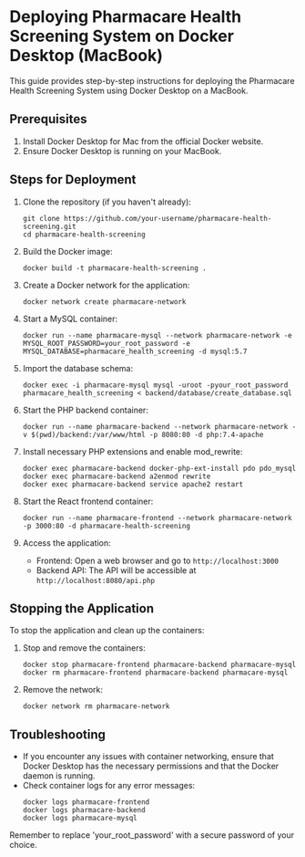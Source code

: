 # Deploying Pharmacare Health Screening System on Docker Desktop (MacBook)

This guide provides step-by-step instructions for deploying the Pharmacare Health Screening System using Docker Desktop on a MacBook.

## Prerequisites

1. Install Docker Desktop for Mac from the official Docker website.
2. Ensure Docker Desktop is running on your MacBook.

## Steps for Deployment

1. Clone the repository (if you haven't already):
   ```
   git clone https://github.com/your-username/pharmacare-health-screening.git
   cd pharmacare-health-screening
   ```

2. Build the Docker image:
   ```
   docker build -t pharmacare-health-screening .
   ```

3. Create a Docker network for the application:
   ```
   docker network create pharmacare-network
   ```

4. Start a MySQL container:
   ```
   docker run --name pharmacare-mysql --network pharmacare-network -e MYSQL_ROOT_PASSWORD=your_root_password -e MYSQL_DATABASE=pharmacare_health_screening -d mysql:5.7
   ```

5. Import the database schema:
   ```
   docker exec -i pharmacare-mysql mysql -uroot -pyour_root_password pharmacare_health_screening < backend/database/create_database.sql
   ```

6. Start the PHP backend container:
   ```
   docker run --name pharmacare-backend --network pharmacare-network -v $(pwd)/backend:/var/www/html -p 8080:80 -d php:7.4-apache
   ```

7. Install necessary PHP extensions and enable mod_rewrite:
   ```
   docker exec pharmacare-backend docker-php-ext-install pdo pdo_mysql
   docker exec pharmacare-backend a2enmod rewrite
   docker exec pharmacare-backend service apache2 restart
   ```

8. Start the React frontend container:
   ```
   docker run --name pharmacare-frontend --network pharmacare-network -p 3000:80 -d pharmacare-health-screening
   ```

9. Access the application:
   - Frontend: Open a web browser and go to `http://localhost:3000`
   - Backend API: The API will be accessible at `http://localhost:8080/api.php`

## Stopping the Application

To stop the application and clean up the containers:

1. Stop and remove the containers:
   ```
   docker stop pharmacare-frontend pharmacare-backend pharmacare-mysql
   docker rm pharmacare-frontend pharmacare-backend pharmacare-mysql
   ```

2. Remove the network:
   ```
   docker network rm pharmacare-network
   ```

## Troubleshooting

- If you encounter any issues with container networking, ensure that Docker Desktop has the necessary permissions and that the Docker daemon is running.
- Check container logs for any error messages:
  ```
  docker logs pharmacare-frontend
  docker logs pharmacare-backend
  docker logs pharmacare-mysql
  ```

Remember to replace 'your_root_password' with a secure password of your choice.
